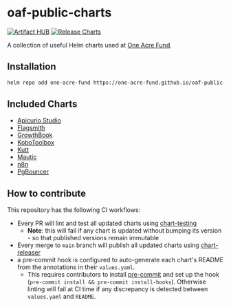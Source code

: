 # oaf-public-charts

[![Artifact HUB](https://img.shields.io/endpoint?url=https://artifacthub.io/badge/repository/one-acre-fund)](https://artifacthub.io/packages/search?repo=one-acre-fund)
[![Release Charts](https://github.com/one-acre-fund/oaf-public-charts/actions/workflows/helm-release.yaml/badge.svg)](https://github.com/one-acre-fund/oaf-public-charts/actions/workflows/helm-release.yaml)

A collection of useful Helm charts used at [One Acre Fund](https://oneacrefund.org/).

## Installation

```sh
helm repo add one-acre-fund https://one-acre-fund.github.io/oaf-public-charts
```

## Included Charts

* [Apicurio Studio](https://www.apicur.io/studio/)
* [Flagsmith](https://flagsmith.com/)
* [GrowthBook](https://growthbook.io/)
* [KoboToolbox](https://www.kobotoolbox.org/)
* [Kutt](https://kutt.it/)
* [Mautic](https://www.mautic.org/)
* [n8n](https://n8n.io/)
* [PgBouncer](https://www.pgbouncer.org/)

## How to contribute

This repository has the following CI workflows:

* Every PR will lint and test all updated charts using [chart-testing](https://github.com/helm/chart-testing)
  * __Note__: this will fail if any chart is updated without bumping its version - so that published versions remain immutable
* Every merge to `main` branch will publish all updated charts using [chart-releaser](https://github.com/helm/chart-releaser)
* a pre-commit hook is configured to auto-generate each chart's README from the annotations in their `values.yaml`.
  * This requires contributors to install [pre-commit](https://pre-commit.com/)
    and set up the hook (`pre-commit install && pre-commit install-hooks`).
    Otherwise linting will fail at CI time if any discrepancy is detected between `values.yaml` and `README`.
